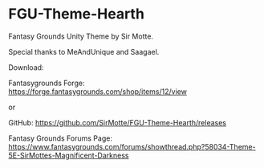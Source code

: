 # FGU-Theme-Hearth
Fantasy Grounds Unity Theme by Sir Motte.

Special thanks to MeAndUnique and Saagael.

Download:

Fantasygrounds Forge:
https://forge.fantasygrounds.com/shop/items/12/view

or

GitHub:
https://github.com/SirMotte/FGU-Theme-Hearth/releases

Fantasy Grounds Forums Page:
https://www.fantasygrounds.com/forums/showthread.php?58034-Theme-5E-SirMottes-Magnificent-Darkness

